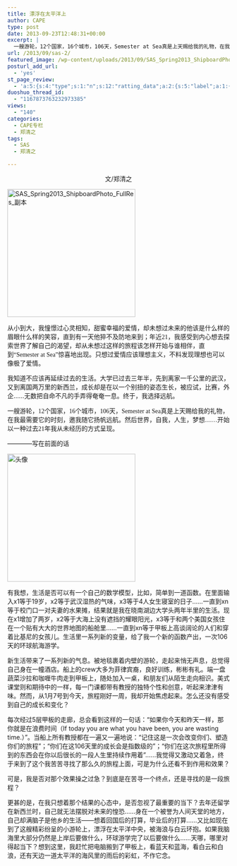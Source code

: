 ```yaml
---
title: 漂浮在太平洋上
author: CAPE
type: post
date: 2013-09-23T12:48:31+00:00
excerpt: |
  一艘游轮，12个国家，16个城市，106天，Semester at Sea真是上天赐给我的礼物，在我最需要它的时刻，邀我随它扬帆远航。然后世界，自我，人生，梦想……开始以一种过去21年我从未经历的方式呈现。
url: /2013/09/sas-2/
featured_image: /wp-content/uploads/2013/09/SAS_Spring2013_ShipboardPhoto_FullRes_副本.jpg
posturl_add_url:
  - 'yes'
st_page_review:
  - 'a:5:{s:4:"type";s:1:"n";s:12:"ratting_data";a:2:{s:5:"label";a:1:{i:0;s:0:"";}s:5:"score";a:1:{i:0;s:1:"0";}}s:7:"postion";s:2:"tl";s:5:"title";s:0:"";s:11:"score_label";s:0:"";}'
duoshuo_thread_id:
  - "1167873763232973385"
views:
  - "140"
categories:
  - CAPE专栏
  - 郑清之
tags:
  - SAS
  - 郑清之

---
```

<p style="text-align: center;">
  文/郑清之
</p>

[<img class="alignnone size-thumbnail wp-image-7588" alt="SAS_Spring2013_ShipboardPhoto_FullRes_副本" src="http://hicape.com/wp-content/uploads/2013/09/SAS_Spring2013_ShipboardPhoto_FullRes_副本-290x290.jpg" width="290" height="290" srcset="http://hicape.com/wp-content/uploads/2013/09/SAS_Spring2013_ShipboardPhoto_FullRes_副本-290x290.jpg 290w, http://hicape.com/wp-content/uploads/2013/09/SAS_Spring2013_ShipboardPhoto_FullRes_副本-50x50.jpg 50w, http://hicape.com/wp-content/uploads/2013/09/SAS_Spring2013_ShipboardPhoto_FullRes_副本-125x125.jpg 125w" sizes="(max-width: 290px) 100vw, 290px" />][1]

从小到大，我憧憬过心灵相知，甜蜜幸福的爱情，却未想过未来的他该是什么样的眉眼什么样的笑容，直到有一天他猝不及防地来到；年近<span style="font-family: Calibri;">21</span><span style="font-family: 宋体;">，我感受到内心想去探索世界了解自己的渴望，却从未想过这样的旅程该怎样开始与谁相伴，直到“</span><span style="font-family: Calibri;">Semester at Sea</span><span style="font-family: 宋体;">”惊喜地出现。只想过爱情应该理想主义，不料发现理想也可以像极了爱情。</span>

我知道不应该再延续过去的生活。大学已过去三年半，先到离家一千公里的武汉，又到离国两万里的新西兰，成长却是在以一个别扭的姿态生长，被应试，比赛，外企……无数把自命不凡的手弄得奄奄一息。终于，我选择远航。

一艘游轮，<span style="font-family: Calibri;">12</span><span style="font-family: 宋体;">个国家，</span><span style="font-family: Calibri;">16</span><span style="font-family: 宋体;">个城市，</span><span style="font-family: Calibri;">106</span><span style="font-family: 宋体;">天，</span><span style="font-family: Calibri;">Semester at Sea</span><span style="font-family: 宋体;">真是上天赐给我的礼物，在我最需要它的时刻，邀我随它扬帆远航。然后世界，自我，人生，梦想……开始以一种过去</span><span style="font-family: Calibri;">21</span><span style="font-family: 宋体;">年我从未经历的方式呈现。</span>

————写在前面的话

[<img class="alignnone size-thumbnail wp-image-7585" alt="头像" src="http://hicape.com/wp-content/uploads/2013/09/头像-290x290.jpg" width="290" height="290" srcset="http://hicape.com/wp-content/uploads/2013/09/头像-290x290.jpg 290w, http://hicape.com/wp-content/uploads/2013/09/头像-50x50.jpg 50w, http://hicape.com/wp-content/uploads/2013/09/头像-125x125.jpg 125w" sizes="(max-width: 290px) 100vw, 290px" />][2]

<div>
  <p>
    有我想，生活是否可以有一个自己的数学模型，比如，简单到一道函数。在里面输入x1等于19岁，x2等于武汉湿热的气味，x3等于4人女生寝室的日子……一直到xn等于校门口一对夫妻的水果摊，结果就是我在晓南湖边大学头两年半里的生活。现在x1增加了两岁，x2等于大海上没有遮挡的耀眼阳光，x3等于和两个美国女孩住在一个贴有大大的世界地图的船舱里……一直到xn等于甲板上高谈阔论的人们和穿着比基尼的女孩儿。生活里一系列新的变量，给了我一个新的函数产出，一次106天的环球航海游学。
  </p>
  
  <p>
    新生活带来了一系列新的气息。被地毯裹着内壁的游轮，走起来悄无声息，总觉得自己身在一幢酒店。船上的crew大多为菲律宾裔，良好训练，彬彬有礼。端一盘蔬菜沙拉和咖喱牛肉走到甲板上，随处加入一桌，和朋友们从陌生走向相识。美式课堂则和期待中的一样，每一门课都带有教授的独特个性和创意，听起来津津有味。然而，从1月7号到今天，旅程刚好一周，我却开始焦虑起来。怎么还没有感受到自己的成长和变化？
  </p>
  
  <p>
    每次经过5层甲板的走廊，总会看到这样的一句话：“如果你今天和昨天一样，那你就是在浪费时间（If today you are what you have been, you are wasting time.）”。当船上所有教授都在一遍又一遍地说：“记住这是一次会改变你们、塑造你们的旅程”；“你们在这106天里的成长会是指数级的”；“你们在这次旅程里所得到的东西会在你以后很长的一段人生里持续作用着”……我觉得又激动又着急，终于来到了这个我苦苦寻找了那么久的旅程上面，可是为什么还看不到作用和效果？
  </p>
  
  <p>
    可是，我是否对那个效果操之过急？到底是在苦寻一个终点，还是寻找的是一段旅程？
  </p>
  
  <p>
    更甚的是，在我只想着那个结果的心态中，是否忽视了最重要的当下？去年还留学在新西兰时，自己就无法摆脱对未来的惶恐……身在一个被誉为人间天堂的地方，自己却满脑子是他乡的生活——想着回国后的打算，毕业后的打算……又比如现在到了这艘精彩纷呈的小游轮上，漂浮在太平洋中央，被海浪与白云环抱。如果我脑海里大部分仍然是上岸后要做什么，环球游学完了以后要做什么……天哪，哪里对得起当下？想到这里，我赶忙把电脑搬到了甲板上，看蓝天和蓝海，看白云和白浪，还有天边一道太平洋的海风里的雨后的彩虹，不作它念。
  </p>
  
  <p>
    &nbsp;
  </p>
</div>

 [1]: http://hicape.com/wp-content/uploads/2013/09/SAS_Spring2013_ShipboardPhoto_FullRes_副本.jpg
 [2]: http://hicape.com/wp-content/uploads/2013/09/头像.jpg